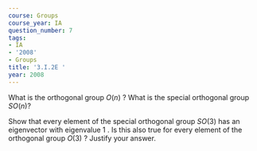 ```yaml
---
course: Groups
course_year: IA
question_number: 7
tags:
- IA
- '2008'
- Groups
title: '3.I.2E '
year: 2008
---
```



What is the orthogonal group $O(n)$ ? What is the special orthogonal group $S O(n) ?$

Show that every element of the special orthogonal group $S O(3)$ has an eigenvector with eigenvalue 1 . Is this also true for every element of the orthogonal group $O(3)$ ? Justify your answer.